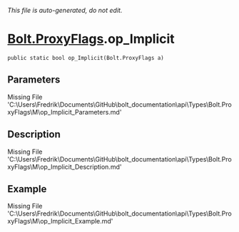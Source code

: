 *This file is auto-generated, do not edit.*

# [Bolt.ProxyFlags](Types/Bolt.ProxyFlags.md).op_Implicit
`public static bool op_Implicit(Bolt.ProxyFlags a)`
## Parameters
Missing File 'C:\Users\Fredrik\Documents\GitHub\bolt_documentation\api\Types\Bolt.ProxyFlags\M\op_Implicit_Parameters.md'
## Description
Missing File 'C:\Users\Fredrik\Documents\GitHub\bolt_documentation\api\Types\Bolt.ProxyFlags\M\op_Implicit_Description.md'
## Example
Missing File 'C:\Users\Fredrik\Documents\GitHub\bolt_documentation\api\Types\Bolt.ProxyFlags\M\op_Implicit_Example.md'
